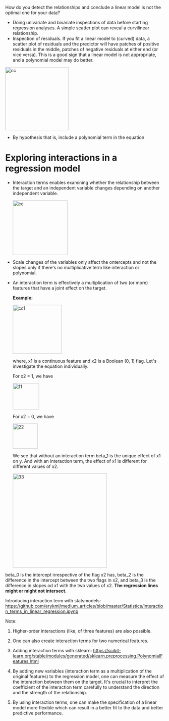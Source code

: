 
How do you detect the relationships and conclude a linear model is not the optimal one for your data?

- Doing univariate and bivariate inspections of data before starting regression analyses. A simple scatter plot can reveal a curvilinear relationship.
- Inspection of residuals.  If you fit a linear model to (curved) data, a scatter plot of residuals and the predictor will have patches of positive residuals in the middle, patches of negative residuals at either end (or vice versa).  This is a good sign that a linear model is not appropriate, and a polynomial model may do better.

<img width="200" alt="cc" src="https://github.com/user-attachments/assets/5ff78351-e466-4763-9a45-9060b20d7a4a" />

  
- By hypothesis that is, include a polynomial term in the equation

# Exploring interactions in a regression model

- Interaction terms enables examining whether the relationship between the target and an independent variable changes depending on another independent variable.

  <img width="173" alt="cc" src="https://github.com/user-attachments/assets/1cf81cc9-b6b9-407e-a29b-3a360e8516d3" />


- Scale changes of the variables only affect the ontercepts and not the slopes only if there's no multiplicative term like interaction or polynomial.

- An interaction term is effectively a multiplication of two (or more) features that have a joint effect on the target.

  **Example:**

  <img width="155" alt="cc1" src="https://github.com/user-attachments/assets/ae569e5b-8274-48fa-aae8-38652663a226" />

  where, x1 is a continuous feature and x2 is a Boolean (0, 1) flag. Let's investigate the equation individually.

  For x2 = 1, we have

  <img width="83" alt="11" src="https://github.com/user-attachments/assets/87558bfa-ee7e-4889-ab34-ee505dd005d9" />

  For x2 = 0, we have

  
  <img width="79" alt="22" src="https://github.com/user-attachments/assets/20b27523-dbf0-45a7-ac01-5918afc24cd8" />


  We see that without an interaction term beta_1 is the unique effect of x1 on y. And with an interaction term, the effect of x1 is different for different values of x2.

   <img width="298" alt="33" src="https://github.com/user-attachments/assets/5c0799bf-ea4b-49a9-bad1-d73a7a88bba4" />

beta_0 is the intercept irrespective of the flag x2 has, beta_2 is the difference in the intercept between the two flags in x2, and beta_3 is the difference in slopes od x1 with the two values of x2. **The regression lines might or might not intersect.**

Introducing interaction term with statsmodels: https://github.com/erykml/medium_articles/blob/master/Statistics/interaction_terms_in_linear_regression.ipynb


Note:

1. Higher-order interactions (like, of three features) are also possible.

2. One can also create interaction terms for two numerical features.

3. Adding interaction terms with sklearn: https://scikit-learn.org/stable/modules/generated/sklearn.preprocessing.PolynomialFeatures.html

4. By adding new variables (interaction term as a multiplication of the original features) to the regression model, one can measure the effect of the interaction between them on the target. It's crucial to interpret the coefficient of the interaction term carefully to understand the direction and the strength of the relationship.

5. By using interaction terms, one can make the specification of a linear model more flexible which can result in a better fit to the data and better predictive performance.
   

   
   
   
   

